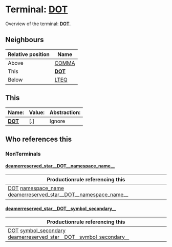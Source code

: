 # Terminal: **[DOT](./DOT.md)**

Overview of the terminal: **[DOT](./DOT.md)**.



## **Neighbours**

| Relative position | Name                                          |
| ----------------- | --------------------------------------------- |
| Above             | [COMMA](./COMMA.md) |
| This              | **[DOT](./DOT.md)** |
| Below             | [LTEQ](./LTEQ.md) |



## **This**

| Name:                                       | Value:          | Abstraction:    |
| ------------------------------------------- | --------------- | --------------- |
| **[DOT](./DOT.md)** | [.] | Ignore |



## **Who references this**

### NonTerminals


#### [deamerreserved_star__DOT__namespace_name__](./../Grammar/deamerreserved_star__DOT__namespace_name__.md)

| Productionrule referencing this                      |
| ---------------------------------------------------- |
| [DOT](./DOT.md) [namespace_name](./../Grammar/namespace_name.md) [deamerreserved_star__DOT__namespace_name__](./../Grammar/deamerreserved_star__DOT__namespace_name__.md)  |


#### [deamerreserved_star__DOT__symbol_secondary__](./../Grammar/deamerreserved_star__DOT__symbol_secondary__.md)

| Productionrule referencing this                      |
| ---------------------------------------------------- |
| [DOT](./DOT.md) [symbol_secondary](./../Grammar/symbol_secondary.md) [deamerreserved_star__DOT__symbol_secondary__](./../Grammar/deamerreserved_star__DOT__symbol_secondary__.md)  |



